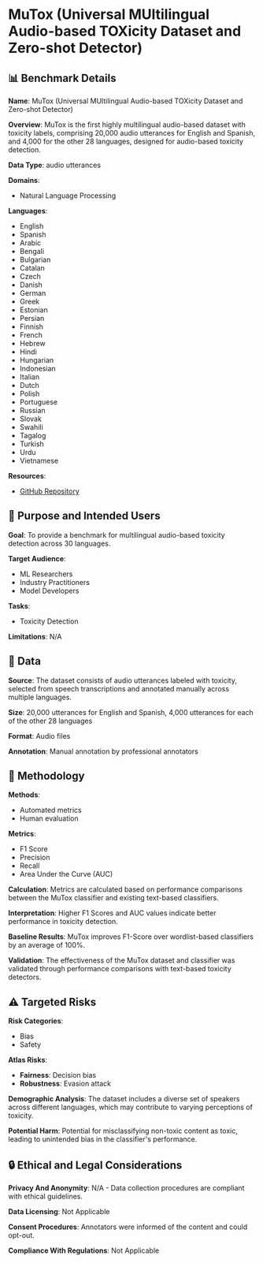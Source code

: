 # MuTox (Universal MUltilingual Audio-based TOXicity Dataset and Zero-shot Detector)

## 📊 Benchmark Details

**Name**: MuTox (Universal MUltilingual Audio-based TOXicity Dataset and Zero-shot Detector)

**Overview**: MuTox is the first highly multilingual audio-based dataset with toxicity labels, comprising 20,000 audio utterances for English and Spanish, and 4,000 for the other 28 languages, designed for audio-based toxicity detection.

**Data Type**: audio utterances

**Domains**:
- Natural Language Processing

**Languages**:
- English
- Spanish
- Arabic
- Bengali
- Bulgarian
- Catalan
- Czech
- Danish
- German
- Greek
- Estonian
- Persian
- Finnish
- French
- Hebrew
- Hindi
- Hungarian
- Indonesian
- Italian
- Dutch
- Polish
- Portuguese
- Russian
- Slovak
- Swahili
- Tagalog
- Turkish
- Urdu
- Vietnamese

**Resources**:
- [GitHub Repository](https://github.com/facebookresearch/seamless_communication/tree/mutox/src/seamless_communication/cli/toxicity/mutox)

## 🎯 Purpose and Intended Users

**Goal**: To provide a benchmark for multilingual audio-based toxicity detection across 30 languages.

**Target Audience**:
- ML Researchers
- Industry Practitioners
- Model Developers

**Tasks**:
- Toxicity Detection

**Limitations**: N/A

## 💾 Data

**Source**: The dataset consists of audio utterances labeled with toxicity, selected from speech transcriptions and annotated manually across multiple languages.

**Size**: 20,000 utterances for English and Spanish, 4,000 utterances for each of the other 28 languages

**Format**: Audio files

**Annotation**: Manual annotation by professional annotators

## 🔬 Methodology

**Methods**:
- Automated metrics
- Human evaluation

**Metrics**:
- F1 Score
- Precision
- Recall
- Area Under the Curve (AUC)

**Calculation**: Metrics are calculated based on performance comparisons between the MuTox classifier and existing text-based classifiers.

**Interpretation**: Higher F1 Scores and AUC values indicate better performance in toxicity detection.

**Baseline Results**: MuTox improves F1-Score over wordlist-based classifiers by an average of 100%.

**Validation**: The effectiveness of the MuTox dataset and classifier was validated through performance comparisons with text-based toxicity detectors.

## ⚠️ Targeted Risks

**Risk Categories**:
- Bias
- Safety

**Atlas Risks**:
- **Fairness**: Decision bias
- **Robustness**: Evasion attack

**Demographic Analysis**: The dataset includes a diverse set of speakers across different languages, which may contribute to varying perceptions of toxicity.

**Potential Harm**: Potential for misclassifying non-toxic content as toxic, leading to unintended bias in the classifier's performance.

## 🔒 Ethical and Legal Considerations

**Privacy And Anonymity**: N/A - Data collection procedures are compliant with ethical guidelines.

**Data Licensing**: Not Applicable

**Consent Procedures**: Annotators were informed of the content and could opt-out.

**Compliance With Regulations**: Not Applicable
